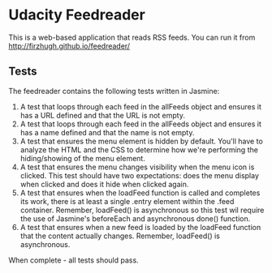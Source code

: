 # Udacity Feedreader

This is a web-based application that reads RSS feeds. You can run it from http://firzhugh.github.io/feedreader/

## Tests

The feedreader contains the following tests written in Jasmine:

1. A test that loops through each feed in the allFeeds object and ensures it has a URL defined and that the URL is not empty.
2. A test that loops through each feed in the allFeeds object and ensures it has a name defined and that the name is not empty.
3. A test that ensures the menu element is hidden by default. You'll have to analyze the HTML and the CSS to determine how we're performing the hiding/showing of the menu element.
4. A test that ensures the menu changes visibility when the menu icon is clicked. This test should have two expectations: does the menu display when clicked and does it hide when clicked again.
5. A test that ensures when the loadFeed function is called and completes its work, there is at least a single .entry element within the .feed container. Remember, loadFeed() is asynchronous so this test wil require the use of Jasmine's beforeEach and asynchronous done() function.
6. A test that ensures when a new feed is loaded by the loadFeed function that the content actually changes. Remember, loadFeed() is asynchronous.

When complete - all tests should pass.